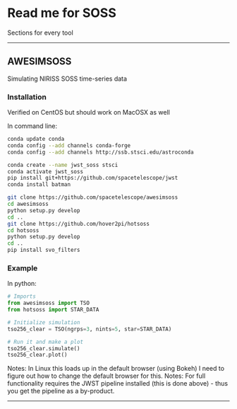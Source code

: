 # Read me for SOSS

Sections for every tool

---

## AWESIMSOSS

Simulating NIRISS SOSS time-series data

### Installation

Verified on CentOS but should work on MacOSX as well

In command line:
```bash
conda update conda
conda config --add channels conda-forge
conda config --add channels http://ssb.stsci.edu/astroconda

conda create --name jwst_soss stsci
conda activate jwst_soss
pip install git+https://github.com/spacetelescope/jwst
conda install batman

git clone https://github.com/spacetelescope/awesimsoss
cd awesimsoss
python setup.py develop
cd ..
git clone https://github.com/hover2pi/hotsoss
cd hotsoss
python setup.py develop
cd ..
pip install svo_filters
```

### Example

In python:
```python
# Imports
from awesimsoss import TSO
from hotsoss import STAR_DATA

# Initialize simulation
tso256_clear = TSO(ngrps=3, nints=5, star=STAR_DATA)

# Run it and make a plot
tso256_clear.simulate()
tso256_clear.plot()
```
Notes: In Linux this loads up in the default browser (using Bokeh) I need to figure out how to change the default browser for this. 
Notes: For full functionality requires the JWST pipeline installed (this is done above) - thus you get the pipeline as a by-product.


---
